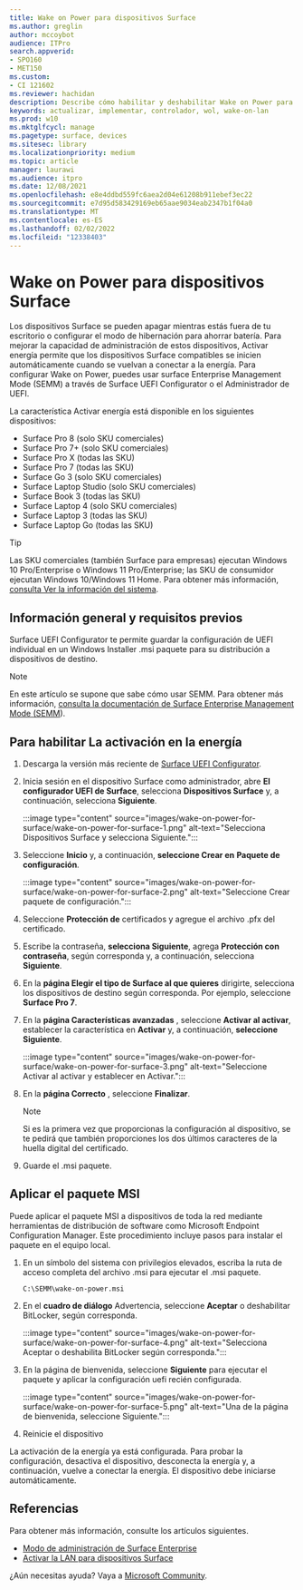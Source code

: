 ```yaml
---
title: Wake on Power para dispositivos Surface
ms.author: greglin
author: mccoybot
audience: ITPro
search.appverid:
- SPO160
- MET150
ms.custom:
- CI 121602
ms.reviewer: hachidan
description: Describe cómo habilitar y deshabilitar Wake on Power para dispositivos Surface.
keywords: actualizar, implementar, controlador, wol, wake-on-lan
ms.prod: w10
ms.mktglfcycl: manage
ms.pagetype: surface, devices
ms.sitesec: library
ms.localizationpriority: medium
ms.topic: article
manager: laurawi
ms.audience: itpro
ms.date: 12/08/2021
ms.openlocfilehash: e8e4ddbd559fc6aea2d04e61208b911ebef3ec22
ms.sourcegitcommit: e7d95d583429169eb65aae9034eab2347b1f04a0
ms.translationtype: MT
ms.contentlocale: es-ES
ms.lasthandoff: 02/02/2022
ms.locfileid: "12338403"
---
```

# <a name="wake-on-power-for-surface-devices"></a>Wake on Power para dispositivos Surface

Los dispositivos Surface se pueden apagar mientras estás fuera de tu escritorio o configurar el modo de hibernación para ahorrar batería. Para mejorar la capacidad de administración de estos dispositivos, Activar energía permite que los dispositivos Surface compatibles se inicien automáticamente cuando se vuelvan a conectar a la energía. Para configurar Wake on Power, puedes usar surface Enterprise Management Mode (SEMM) a través de Surface UEFI Configurator o el Administrador de UEFI.

La característica Activar energía está disponible en los siguientes dispositivos:

- Surface Pro 8 (solo SKU comerciales)
- Surface Pro 7+ (solo SKU comerciales)
- Surface Pro X (todas las SKU)
- Surface Pro 7 (todas las SKU)
- Surface Go 3 (solo SKU comerciales)
- Surface Laptop Studio (solo SKU comerciales)
- Surface Book 3 (todas las SKU)
- Surface Laptop 4 (solo SKU comerciales)
- Surface Laptop 3 (todas las SKU)
- Surface Laptop Go (todas las SKU)


>[!TIP]
> Las SKU comerciales (también Surface para empresas) ejecutan Windows 10 Pro/Enterprise o Windows 11 Pro/Enterprise; las SKU de consumidor ejecutan Windows 10/Windows 11 Home. Para obtener más información, [consulta Ver la información del sistema](https://support.microsoft.com/windows/view-your-system-info-a965a8f2-0773-1d65-472a-1e747c9ebe00). 

## <a name="overview-and-prerequisites"></a>Información general y requisitos previos

Surface UEFI Configurator te permite guardar la configuración de UEFI individual en un Windows Installer .msi paquete para su distribución a dispositivos de destino. 

> [!NOTE]
> En este artículo se supone que sabe cómo usar SEMM. Para obtener más información, [consulta la documentación de Surface Enterprise Management Mode (SEMM](surface-enterprise-management-mode.md)).

## <a name="to-enable-wake-on-power"></a>Para habilitar La activación en la energía

1.  Descarga la versión más reciente de [Surface UEFI Configurator](https://www.microsoft.com/download/confirmation.aspx?id=46703).
2.  Inicia sesión en el dispositivo Surface como administrador, abre **El configurador UEFI de Surface**, selecciona **Dispositivos Surface** y, a continuación, selecciona **Siguiente**.

    :::image type="content" source="images/wake-on-power-for-surface/wake-on-power-for-surface-1.png" alt-text="Selecciona Dispositivos Surface y selecciona Siguiente.":::
3.  Seleccione **Inicio** y, a continuación, **seleccione Crear en** **Paquete de configuración**.

    :::image type="content" source="images/wake-on-power-for-surface/wake-on-power-for-surface-2.png" alt-text="Seleccione Crear paquete de configuración.":::
4.  Seleccione **Protección de** certificados y agregue el archivo .pfx del certificado. 
5. Escribe la contraseña, **selecciona Siguiente**, agrega **Protección con contraseña**, según corresponda y, a continuación, selecciona **Siguiente**.
6.  En la **página Elegir el tipo de Surface al que quieres** dirigirte, selecciona los dispositivos de destino según corresponda. Por ejemplo, seleccione **Surface Pro 7**.
7.  En la **página Características avanzadas** , seleccione **Activar al activar**, establecer la característica en **Activar** y, a continuación, **seleccione Siguiente**.

    :::image type="content" source="images/wake-on-power-for-surface/wake-on-power-for-surface-3.png" alt-text="Seleccione Activar al activar y establecer en Activar."::: 
8.  En la **página Correcto** , seleccione **Finalizar**.

    > [!NOTE]
    > Si es la primera vez que proporcionas la configuración al dispositivo, se te pedirá que también proporciones los dos últimos caracteres de la huella digital del certificado. 
9.  Guarde el .msi paquete. 

## <a name="apply-the-msi-package"></a>Aplicar el paquete MSI 

Puede aplicar el paquete MSI a dispositivos de toda la red mediante herramientas de distribución de software como Microsoft Endpoint Configuration Manager. Este procedimiento incluye pasos para instalar el paquete en el equipo local. 

1.  En un símbolo del sistema con privilegios elevados, escriba la ruta de acceso completa del archivo .msi para ejecutar el .msi paquete. 

    ```
    C:\SEMM\wake-on-power.msi 
    ```

2.  En el **cuadro de diálogo** Advertencia, seleccione **Aceptar** o deshabilitar BitLocker, según corresponda.

    :::image type="content" source="images/wake-on-power-for-surface/wake-on-power-for-surface-4.png" alt-text="Selecciona Aceptar o deshabilita BitLocker según corresponda.":::
3.  En la página de bienvenida, seleccione **Siguiente** para ejecutar el paquete y aplicar la configuración uefi recién configurada.

    :::image type="content" source="images/wake-on-power-for-surface/wake-on-power-for-surface-5.png" alt-text="Una de la página de bienvenida, seleccione Siguiente.":::
4.  Reinicie el dispositivo 

La activación de la energía ya está configurada. Para probar la configuración, desactiva el dispositivo, desconecta la energía y, a continuación, vuelve a conectar la energía. El dispositivo debe iniciarse automáticamente. 

## <a name="references"></a>Referencias

Para obtener más información, consulte los artículos siguientes. 

- [Modo de administración de Surface Enterprise](surface-enterprise-management-mode.md)
- [Activar la LAN para dispositivos Surface](wake-on-lan-for-surface-devices.md)

¿Aún necesitas ayuda? Vaya a [Microsoft Community](https://answers.microsoft.com/).